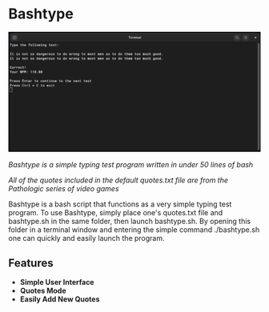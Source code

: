 # Bashtype

![Bashtype](https://raw.githubusercontent.com/gargum/Bashtype/refs/heads/main/Bashtype.png)

*Bashtype is a simple typing test program written in under 50 lines of bash*

*All of the quotes included in the default quotes.txt file are from the Pathologic series of video games*

Bashtype is a bash script that functions as a very simple typing test program.
To use Bashtype, simply place one's quotes.txt file and bashtype.sh in the same folder, then launch bashtype.sh.
By opening this folder in a terminal window and entering the simple command ./bashtype.sh one can quickly and easily launch the program.

## Features
* **Simple User Interface**
* **Quotes Mode**
* **Easily Add New Quotes**
